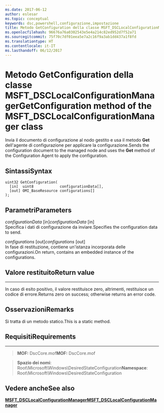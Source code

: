 ```yaml
---
ms.date: 2017-06-12
author: eslesar
ms.topic: conceptual
keywords: dsc,powershell,configurazione,impostazione
title: Metodo GetConfiguration della classe MSFT_DSCLocalConfigurationManager
ms.openlocfilehash: 96676a76a0302543e5e4a214c82ed952d7f52a71
ms.sourcegitcommit: 75f70c7df01eea5e7a2c16f9a3ab1dd437a1f8fd
ms.translationtype: HT
ms.contentlocale: it-IT
ms.lasthandoff: 06/12/2017
---
```

# <a name="getconfiguration-method-of-the-msftdsclocalconfigurationmanager-class"></a><span data-ttu-id="73189-103">Metodo GetConfiguration della classe MSFT_DSCLocalConfigurationManager</span><span class="sxs-lookup"><span data-stu-id="73189-103">GetConfiguration method of the MSFT_DSCLocalConfigurationManager class</span></span>

<span data-ttu-id="73189-104">Invia il documento di configurazione al nodo gestito e usa il metodo **Get** dell'agente di configurazione per applicare la configurazione.</span><span class="sxs-lookup"><span data-stu-id="73189-104">Sends the configuration document to the managed node and uses the **Get** method of the Configuration Agent to apply the configuration.</span></span>

<a name="syntax"></a><span data-ttu-id="73189-105">Sintassi</span><span class="sxs-lookup"><span data-stu-id="73189-105">Syntax</span></span>
------

```mof
uint32 GetConfiguration(
  [in]  uint8            configurationData[],
  [out] OMI_BaseResource configurations[]
);
```

<a name="parameters"></a><span data-ttu-id="73189-106">Parametri</span><span class="sxs-lookup"><span data-stu-id="73189-106">Parameters</span></span>
----------

<span data-ttu-id="73189-107">*configurationData* \[in\]</span><span class="sxs-lookup"><span data-stu-id="73189-107">*configurationData* \[in\]</span></span>  
<span data-ttu-id="73189-108">Specifica i dati di configurazione da inviare.</span><span class="sxs-lookup"><span data-stu-id="73189-108">Specifies the configuration data to send.</span></span>

<span data-ttu-id="73189-109">*configurations* \[out\]</span><span class="sxs-lookup"><span data-stu-id="73189-109">*configurations* \[out\]</span></span>  
<span data-ttu-id="73189-110">In fase di restituzione, contiene un'istanza incorporata delle configurazioni.</span><span class="sxs-lookup"><span data-stu-id="73189-110">On return, contains an embedded instance of the configurations.</span></span>

## <a name="return-value"></a><span data-ttu-id="73189-111">Valore restituito</span><span class="sxs-lookup"><span data-stu-id="73189-111">Return value</span></span>
------------

<span data-ttu-id="73189-112">In caso di esito positivo, il valore restituisce zero, altrimenti, restituisce un codice di errore.</span><span class="sxs-lookup"><span data-stu-id="73189-112">Returns zero on success; otherwise returns an error code.</span></span>

## <a name="remarks"></a><span data-ttu-id="73189-113">Osservazioni</span><span class="sxs-lookup"><span data-stu-id="73189-113">Remarks</span></span>

<span data-ttu-id="73189-114">Si tratta di un metodo statico.</span><span class="sxs-lookup"><span data-stu-id="73189-114">This is a static method.</span></span>

## <a name="requirements"></a><span data-ttu-id="73189-115">Requisiti</span><span class="sxs-lookup"><span data-stu-id="73189-115">Requirements</span></span>
------------
><span data-ttu-id="73189-116">**MOF:** DscCore.mof</span><span class="sxs-lookup"><span data-stu-id="73189-116">**MOF:** DscCore.mof</span></span>

><span data-ttu-id="73189-117">**Spazio dei nomi**: Root\Microsoft\Windows\DesiredStateConfiguration</span><span class="sxs-lookup"><span data-stu-id="73189-117">**Namespace**: Root\Microsoft\Windows\DesiredStateConfiguration</span></span>


## <a name="see-also"></a><span data-ttu-id="73189-118">Vedere anche</span><span class="sxs-lookup"><span data-stu-id="73189-118">See also</span></span>


[<span data-ttu-id="73189-119">**MSFT_DSCLocalConfigurationManager**</span><span class="sxs-lookup"><span data-stu-id="73189-119">**MSFT_DSCLocalConfigurationManager**</span></span>](msft-dsclocalconfigurationmanager.md)
 

 



